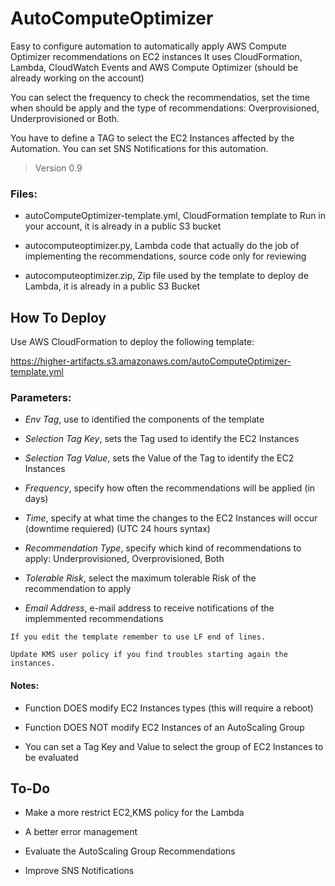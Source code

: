 # AutoComputeOptimizer
Easy to configure automation to automatically apply AWS Compute Optimizer recommendations on EC2 instances
It uses CloudFormation, Lambda, CloudWatch Events and AWS Compute Optimizer (should be already working on the account)

You can select the frequency to check the recommendatios, set the time when should be apply and the type of recommendations: Overprovisioned, Underprovisioned or Both.

You have to define a TAG to select the EC2 Instances affected by the Automation. You can set SNS Notifications for this automation.

> Version 0.9

### Files:
- autoComputeOptimizer-template.yml, CloudFormation template to Run in your account, it is already in a public S3 bucket

- autocomputeoptimizer.py, Lambda code that actually do the job of implementing the recommendations, source code only for reviewing

- autocomputeoptimizer.zip, Zip file used by the template to deploy de Lambda, it is already in a public S3 Bucket

## How To Deploy
Use AWS CloudFormation to deploy the following template:

https://higher-artifacts.s3.amazonaws.com/autoComputeOptimizer-template.yml

### Parameters:
- *Env Tag*, use to identified the components of the template

- *Selection Tag Key*, sets the Tag used to identify the EC2 Instances

- *Selection Tag Value*, sets the Value of the Tag to identify the EC2 Instances

- *Frequency*, specify how often the recommendations will be applied (in days)

- *Time*, specify at what time the changes to the EC2 Instances will occur (downtime requiered) (UTC 24 hours syntax)

- *Recommendation Type*, specify which kind of recommendations to apply: Underprovisioned, Overprovisioned, Both

- *Tolerable Risk*, select the maximum tolerable Risk of the recommendation to apply

- *Email Address*, e-mail address to receive notifications of the implemmented recommendations

`If you edit the template remember to use LF end of lines.`

`Update KMS user policy if you find troubles starting again the instances.`

#### Notes:

- Function DOES modify EC2 Instances types (this will require a reboot) 

- Function DOES NOT modify EC2 Instances of an AutoScaling Group

- You can set a Tag Key and Value to select the group of EC2 Instances to be evaluated

## To-Do
- Make a more restrict EC2,KMS policy for the Lambda

- A better error management

- Evaluate the AutoScaling Group Recommendations

- Improve SNS Notifications
